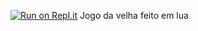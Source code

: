 [![Run on Repl.it](https://repl.it/badge/github/andersongomes001/luaJogoDaVelha)](https://repl.it/github/andersongomes001/luaJogoDaVelha)
Jogo da velha feito em lua

